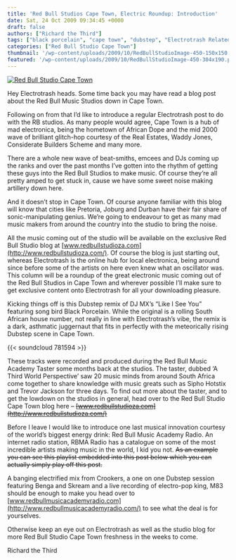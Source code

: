 ```yaml
---
title: 'Red Bull Studios Cape Town, Electric Roundup: Introduction'
date: Sat, 24 Oct 2009 09:34:45 +0000
draft: false
authors: ["Richard the Third"]
tags: ["black porcelain", "cape town", "dubstep", "Electrotrash Related", "radio", "Red Bull Music Studios Cape Town"]
categories: ["Red Bull Studio Cape Town"]
thumbnail: '/wp-content/uploads/2009/10/RedBullStudioImage-450-150x150.png'
featured: '/wp-content/uploads/2009/10/RedBullStudioImage-450-304x190.png'
---
```


[![Red Bull Studio Cape Town](/wp-content/uploads/2009/10/RedBullStudioImage-450.png "Red Bull Studio Cape Town")](/wp-content/uploads/2009/10/RedBullStudioImage-450.png)

Hey Electrotrash heads. Some time back you may have read a blog post about the Red Bull Music Studios down in Cape Town.

Following on from that I’d like to introduce a regular Electrotrash post to do with the RB studios. As many people would agree, Cape Town is a hub of mad electronica, being the hometown of African Dope and the mid 2000 wave of brilliant glitch-hop courtesy of the Real Estates, Waddy Jones, Considerate Builders Scheme and many more.

There are a whole new wave of beat-smiths, emcees and DJs coming up the ranks and over the past months I’ve gotten into the rhythm of getting these guys into the Red Bull Studios to make music. Of course they’re all pretty amped to get stuck in, cause we have some sweet noise making artillery down here.

And it doesn’t stop in Cape Town. Of course anyone familiar with this blog will know that cities like Pretoria, Joburg and Durban have their fair share of sonic-manipulating genius. We’re going to endeavour to get as many mad music makers from around the country into the studio to bring the noise.

All the music coming out of the studio will be available on the exclusive Red Bull Studio blog at [www.redbullstudioza.com](http://www.redbullstudioza.com/). Of course the blog is just starting out, whereas Electrotrash is the online hub for local electronica, being around since before some of the artists on here even knew what an oscillator was. This column will be a roundup of the great electronic music coming out of the Red Bull Studios in Cape Town and wherever possible I’ll make sure to get exclusive content onto Electrotrash for all your downloading pleasure.

Kicking things off is this Dubstep remix of DJ MX’s “Like I See You” featuring song bird Black Porcelain. While the original is a rolling South African house number, not really in line with Electrotrash’s vibe, the remix is a dark, asthmatic juggernaut that fits in perfectly with the meteorically rising Dubstep scene in Cape Town.

{{< soundcloud 781594 >}}

These tracks were recorded and produced during the Red Bull Music Academy Taster some months back at the studios. The taster, dubbed ‘A Third World Perspective’ saw 20 music minds from around South Africa come together to share knowledge with music greats such as Sipho Hotstix and Trevor Jackson for three days. To find out more about the taster, and to get the lowdown on the studios in general, head over to the Red Bull Studio Cape Town blog here – ~~[www.redbullstudioza.com](http://www.redbullstudioza.com/)~~

Before I leave I would like to introduce one last musical innovation courtesy of the world’s biggest energy drink: Red Bull Music Academy Radio. An internet radio station, RBMA Radio has a catalogue on some of the most incredible artists making music in the world, I kid you not. ~~As an example you can see this playlist embedded into this post below which you can actually simply play off this post.~~

A banging electrified mix from Crookers, a one on one Dubstep session featuring Benga and Skream and a live recording of electro-pop king, M83 should be enough to make you head over to [www.redbullmusicacademyradio.com](http://www.redbullmusicacademyradio.com/) to see what the deal is for yourselves.

Otherwise keep an eye out on Electrotrash as well as the studio blog for more Red Bull Studio Cape Town freshness in the weeks to come.

Richard the Third
